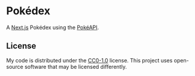 # Pokédex

A [Next.js](https://nextjs.org/) Pokédex using the [PokéAPI](https://pokeapi.co/).

## License

My code is distributed under the [CC0-1.0](LICENSE) license.
This project uses open-source software that may be licensed differently.
